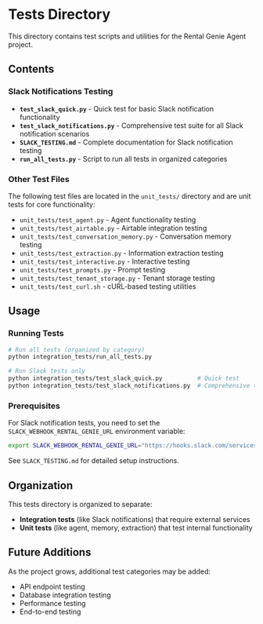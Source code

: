 # Tests Directory

This directory contains test scripts and utilities for the Rental Genie Agent project.

## Contents

### Slack Notifications Testing
- **`test_slack_quick.py`** - Quick test for basic Slack notification functionality
- **`test_slack_notifications.py`** - Comprehensive test suite for all Slack notification scenarios
- **`SLACK_TESTING.md`** - Complete documentation for Slack notification testing
- **`run_all_tests.py`** - Script to run all tests in organized categories

### Other Test Files
The following test files are located in the `unit_tests/` directory and are unit tests for core functionality:
- `unit_tests/test_agent.py` - Agent functionality testing
- `unit_tests/test_airtable.py` - Airtable integration testing
- `unit_tests/test_conversation_memory.py` - Conversation memory testing
- `unit_tests/test_extraction.py` - Information extraction testing
- `unit_tests/test_interactive.py` - Interactive testing
- `unit_tests/test_prompts.py` - Prompt testing
- `unit_tests/test_tenant_storage.py` - Tenant storage testing
- `unit_tests/test_curl.sh` - cURL-based testing utilities

## Usage

### Running Tests

```bash
# Run all tests (organized by category)
python integration_tests/run_all_tests.py

# Run Slack tests only
python integration_tests/test_slack_quick.py          # Quick test
python integration_tests/test_slack_notifications.py  # Comprehensive test
```

### Prerequisites

For Slack notification tests, you need to set the `SLACK_WEBHOOK_RENTAL_GENIE_URL` environment variable:

```bash
export SLACK_WEBHOOK_RENTAL_GENIE_URL="https://hooks.slack.com/services/YOUR/WEBHOOK/URL"
```

See `SLACK_TESTING.md` for detailed setup instructions.

## Organization

This tests directory is organized to separate:
- **Integration tests** (like Slack notifications) that require external services
- **Unit tests** (like agent, memory, extraction) that test internal functionality

## Future Additions

As the project grows, additional test categories may be added:
- API endpoint testing
- Database integration testing
- Performance testing
- End-to-end testing
